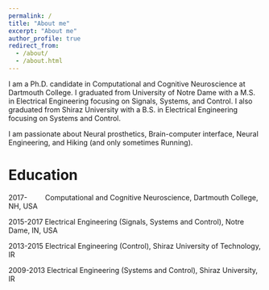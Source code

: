 ```yaml
---
permalink: /
title: "About me"
excerpt: "About me"
author_profile: true
redirect_from: 
  - /about/
  - /about.html
---
```


I am a Ph.D. candidate in Computational and Cognitive Neuroscience at Dartmouth College. I graduated from University of Notre Dame with a M.S. in Electrical Engineering focusing on Signals, Systems, and Control. I also graduated from Shiraz University with a B.S. in Electrical Engineering focusing on Systems and Control.  

I am passionate about Neural prosthetics, Brain-computer interface, Neural Engineering, and Hiking (and only sometimes Running).  

Education
======
2017-&nbsp; &nbsp; &nbsp; &nbsp; &nbsp;Computational and Cognitive Neuroscience, Dartmouth College, NH, USA

2015-2017  Electrical Engineering (Signals, Systems and Control), Notre Dame, IN, USA

2013-2015  Electrical Engineering (Control), Shiraz University of Technology, IR

2009-2013  Electrical Engineering (Systems and Control), Shiraz University, IR